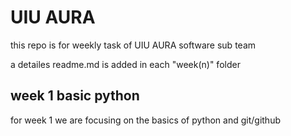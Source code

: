 # UIU AURA
this repo is for weekly task of UIU AURA software sub team 

a detailes readme.md is added in each "week(n)" folder

## week 1 basic python
for week 1 we are focusing on the basics of python and git/github